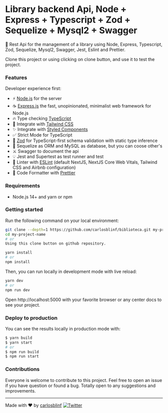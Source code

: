 # Library backend Api, Node + Express + Typescript + Zod + Sequelize + Mysql2 + Swagger

🚀 Rest Api for the management of a library using Node, Express, Typescript, Zod, Sequelize, Mysql2, Swagger, Jest, Eslint and Prettier.

Clone this project or using clicking on clone button, and use it to test the project.

### Features

Developer experience first:

- ⚡ [Node.js](https://nodejs.org) for the server
- ☕ [Express.js](https://expressjs.com) the fast, unopinionated, minimalist web framework for Node.js
- 🔥 Type checking [TypeScript](https://www.typescriptlang.org)
- 💎 Integrate with [Tailwind CSS](https://tailwindcss.com)
- ✨ Integrate with [Styled Components](https://styled-components.com)
- ✅ Strict Mode for TypeScript
- 💯 [Zod](https://zod.dev) for TypeScript-first schema validation with static type inference
- 💨 Sequelize as ORM and MySQL as database, but you can coose other's
- ⚔️ Swagger to document the api
- 💡 Jest and Supertest as test runner and test
- 📏 Linter with [ESLint](https://eslint.org) (default NextJS, NextJS Core Web Vitals, Tailwind CSS and Airbnb configuration)
- 💖 Code Formatter with [Prettier](https://prettier.io)

### Requirements

- Node.js 14+ and yarn or npm

### Getting started

Run the following command on your local environment:

```bash
git clone --depth=1 https://github.com/carlosblinf/biblioteca.git my-project-name
cd my-project-name
# or
Using this clone button on github repository.

yarn install
# or
npm install
```

Then, you can run locally in development mode with live reload:

```bash
yarn dev
# or
npm run dev
```

Open http://localhost:5000 with your favorite browser or any center docs to see your project.

### Deploy to production

You can see the results locally in production mode with:

```bash
$ yarn build
$ yarn start
# or
$ npm run build
$ npm run start
```

### Contributions

Everyone is welcome to contribute to this project. Feel free to open an issue if you have question or found a bug. Totally open to any suggestions and improvements.

---

Made with ♥ by [carlosblinf](https://www.linkedin.com/in/carlosblinf) [![Twitter](https://img.shields.io/twitter/url/https/twitter.com/cloudposse.svg?style=social&label=Follow%20%40Ixartz)](https://twitter.com/carlosblinf)
